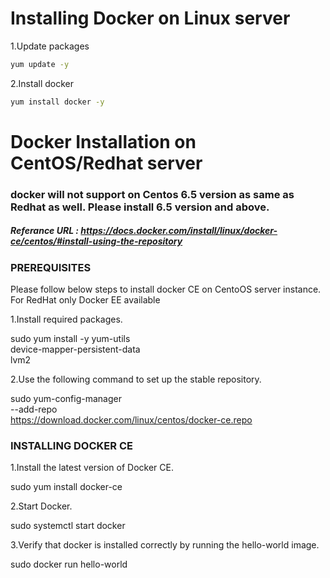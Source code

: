 # Installing Docker on Linux server

1.Update packages
```sh 
yum update -y
```
2.Install docker
```sh 
yum install docker -y
```

# Docker Installation on CentOS/Redhat server
### docker will not support on Centos 6.5 version as same as Redhat as well. Please install 6.5 version and above.
##### Referance URL : https://docs.docker.com/install/linux/docker-ce/centos/#install-using-the-repository
### PREREQUISITES

Please follow below steps to install docker CE on CentoOS server instance. For RedHat only Docker EE available 

1.Install required packages.

 
sudo yum install -y yum-utils \
  device-mapper-persistent-data \
  lvm2
  
2.Use the following command to set up the stable repository.
 
 
 sudo yum-config-manager \
    --add-repo \
    https://download.docker.com/linux/centos/docker-ce.repo


### INSTALLING DOCKER CE

1.Install the latest version of Docker CE.
 
sudo yum install docker-ce


2.Start Docker.
 
sudo systemctl start docker


3.Verify that docker is installed correctly by running the hello-world image.

sudo docker run hello-world

